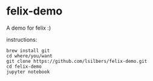 # felix-demo
A demo for felix :)

instructions: 
```
brew install git
cd where/you/want
git clone https://github.com/lsilbers/felix-demo.git
cd felix-demo
jupyter notebook
```
